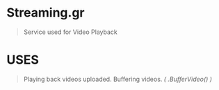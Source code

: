 # Streaming.gr
> Service used for Video Playback
# USES
> Playing back videos uploaded.
> Buffering videos. *( .BufferVideo() )*
